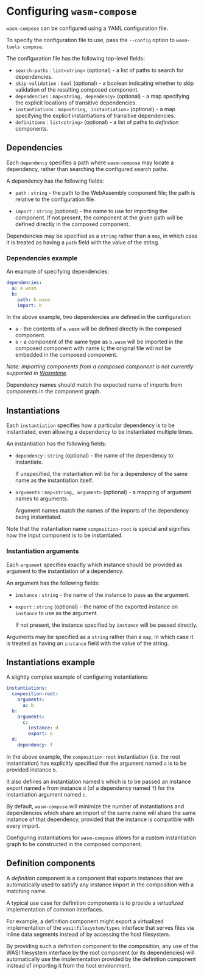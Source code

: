 # Configuring `wasm-compose`

`wasm-compose` can be configured using a YAML configuration file.

To specify the configuration file to use, pass the `--config` option to
`wasm-tools compose`.

The configuration file has the following top-level fields:

- `search-paths` : `list<string>` (optional) - a list of paths to search for
  dependencies.
- `skip-validation` : `bool` (optional) - a boolean indicating whether to skip
  validation of the resulting composed component.
- `dependencies` : `map<string, dependency>` (optional) - a map specifying the
  explicit locations of transitive dependencies.
- `instantiations` : `map<string, instantiation>` (optional) - a map specifying
  the explicit instantiations of transitive dependencies.
- `definitions` : `list<string>` (optional) - a list of paths to _definition_
  components.

## Dependencies

Each `dependency` specifies a path where `wasm-compose` may locate a
dependency, rather than searching the configured search paths.

A dependency has the following fields:

- `path` : `string` - the path to the WebAssembly component file; the path is
  relative to the configuration file.

- `import` : `string` (optional) - the name to use for importing the component.
  If not present, the component at the given path will be defined directly in
  the composed component.

Dependencies may be specified as a `string` rather than a `map`, in which case
it is treated as having a `path` field with the value of the string.

### Dependencies example

An example of specifying dependencies:

```yaml
dependencies:
  a: a.wasm
  b:
    path: b.wasm
    import: b
```

In the above example, two dependencies are defined in the configuration:

- `a` - the contents of `a.wasm` will be defined directly in the composed
  component.
- `b` - a component of the same type as `b.wasm` will be imported in the
  composed component with name `b`; the original file will not be embedded in the
  composed component.

_Note: importing components from a composed component is not currently
supported in [Wasmtime](https://github.com/bytecodealliance/wasmtime)._

Dependency names should match the expected name of imports from components in
the component graph.

## Instantiations

Each `instantiation` specifies how a particular dependency is to be
instantiated, even allowing a dependency to be instantiated multiple times.

An instantiation has the following fields:

- `dependency` : `string` (optional) - the name of the dependency to
  instantiate.

  If unspecified, the instantiation will be for a dependency of the same name
  as the instantiation itself.

- `arguments` : `map<string, argument>` (optional) - a mapping of argument
  names to arguments.

  Argument names match the names of the imports of the dependency being
  instantiated.

Note that the instantiation name `composition-root` is special and signifies how the input
component is to be instantiated.

### Instantiation arguments

Each `argument` specifies exactly which instance should be provided as argument
to the instantiation of a dependency.

An argument has the following fields:

- `instance` : `string` - the name of the instance to pass as the argument.

- `export` : `string` (optional) - the name of the exported instance on
  `instance` to use as the argument.

  If not present, the instance specified by `instance` will be passed directly.

Arguments may be specified as a `string` rather than a `map`, in which case
it is treated as having an `instance` field with the value of the string.

## Instantiations example

A slightly complex example of configuring instantiations:

```yaml
instantiations:
  composition-root:
    arguments:
      a: b
  b:
    arguments:
      c:
        instance: d
        export: e
  d:
    dependency: f
```

In the above example, the `composition-root` instantiation (i.e. the root instantiation)
has explicitly specified that the argument named `a` is to be provided instance
`b`.

It also defines an instantiation named `b` which is to be passed an instance
export named `e` from instance `d` (of a dependency named `f`) for the
instantiation argument named `c`.

By default, `wasm-compose` will minimize the number of instantiations and
dependencies which share an import of the same name will share the same
instance of that dependency, provided that the instance is compatible with
every import.

Configuring instantiations for `wasm-compose` allows for a custom instantiation
graph to be constructed in the composed component.

## Definition components

A _definition_ component is a component that exports instances that are
automatically used to satisfy any instance import in the composition with a
matching name.

A typical use case for definition components is to provide a _virtualized_
implementation of common interfaces.

For example, a definition component might export a virtualized implementation
of the `wasi:filesystem/types` interface that serves files via inline data
segments instead of by accessing the host filesystem.

By providing such a definition component to the composition, any use of the
WASI filesystem interface by the root component (or its dependencies) will
automatically use the implementation provided by the definition component
instead of importing it from the host environment.
